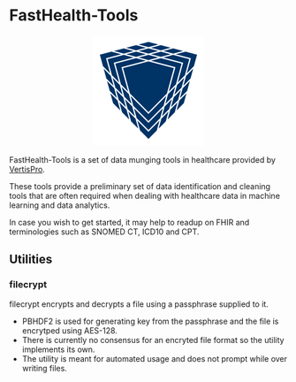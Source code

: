 # FastHealth-Tools
<p align="center">
    <img
      alt="FastHealth"
      src="fasthealth_logo.svg"
      width="200"
    />
</p>

FastHealth-Tools is a set of data munging tools in healthcare provided by [VertisPro][]. 

These tools provide a preliminary set of data identification and cleaning tools that are often required when dealing with healthcare data in machine learning and data analytics.

In case you wish to get started, it may help to readup on FHIR and terminologies such as SNOMED CT, ICD10 and CPT.

## Utilities

### filecrypt
filecrypt encrypts and decrypts a file using a passphrase supplied to it. 
* PBHDF2 is used for generating key from the passphrase and the file is encrytped using AES-128. 
* There is currently no consensus for an encryted file format so the utility implements its own.
* The utility is meant for automated usage and does not prompt while over writing files.

[VertisPro]: https://vertispro.com
